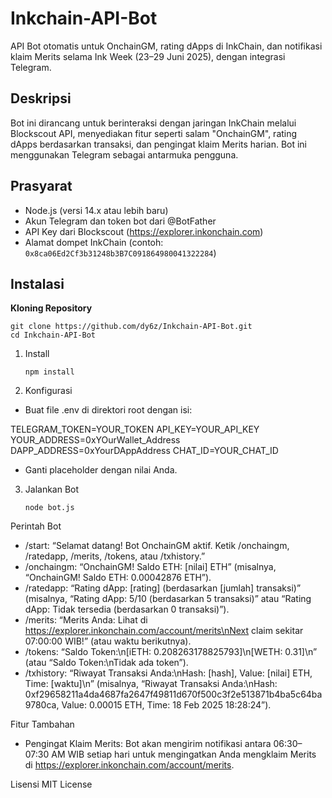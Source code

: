 # Inkchain-API-Bot

API Bot otomatis untuk OnchainGM, rating dApps di InkChain, dan notifikasi klaim Merits selama Ink Week (23–29 Juni 2025), dengan integrasi Telegram.

## Deskripsi
Bot ini dirancang untuk berinteraksi dengan jaringan InkChain melalui Blockscout API, menyediakan fitur seperti salam "OnchainGM", rating dApps berdasarkan transaksi, dan pengingat klaim Merits harian. Bot ini menggunakan Telegram sebagai antarmuka pengguna.

## Prasyarat
- Node.js (versi 14.x atau lebih baru)
- Akun Telegram dan token bot dari @BotFather
- API Key dari Blockscout (https://explorer.inkonchain.com)
- Alamat dompet InkChain (contoh: `0x8ca06Ed2Cf3b31248b3B7C091864980041322284`)

## Instalasi

**Kloning Repository**

    git clone https://github.com/dy6z/Inkchain-API-Bot.git
    cd Inkchain-API-Bot

1. Install

       npm install

2.  Konfigurasi
- Buat file .env di direktori root dengan isi:

TELEGRAM_TOKEN=YOUR_TOKEN
API_KEY=YOUR_API_KEY
YOUR_ADDRESS=0xYOurWallet_Address
DAPP_ADDRESS=0xYourDAppAddress
CHAT_ID=YOUR_CHAT_ID
- Ganti placeholder dengan nilai Anda.

3. Jalankan Bot

       node bot.js

Perintah Bot
- /start: “Selamat datang! Bot OnchainGM aktif. Ketik /onchaingm, /ratedapp, /merits, /tokens, atau /txhistory.”
- /onchaingm: “OnchainGM! Saldo ETH: [nilai] ETH” (misalnya, “OnchainGM! Saldo ETH: 0.00042876 ETH”).
- /ratedapp: “Rating dApp: [rating] (berdasarkan [jumlah] transaksi)” (misalnya, “Rating dApp: 5/10 (berdasarkan 5 transaksi)” atau “Rating dApp: Tidak tersedia (berdasarkan 0 transaksi)”).
- /merits: “Merits Anda: Lihat di https://explorer.inkonchain.com/account/merits\nNext claim sekitar 07:00:00 WIB!” (atau waktu berikutnya).
- /tokens: “Saldo Token:\n[iETH: 0.208263178825793]\n[WETH: 0.31]\n” (atau “Saldo Token:\nTidak ada token”).
- /txhistory: “Riwayat Transaksi Anda:\nHash: [hash], Value: [nilai] ETH, Time: [waktu]\n” (misalnya, “Riwayat Transaksi Anda:\nHash: 0xf29658211a4da4687fa2647f49811d670f500c3f2e513871b4ba5c64ba9780ca, Value: 0.00015 ETH, Time: 18 Feb 2025 18:28:24”).

Fitur Tambahan
- Pengingat Klaim Merits: Bot akan mengirim notifikasi antara 06:30–07:30 AM WIB setiap hari untuk mengingatkan Anda mengklaim Merits di https://explorer.inkonchain.com/account/merits.

Lisensi
MIT License
